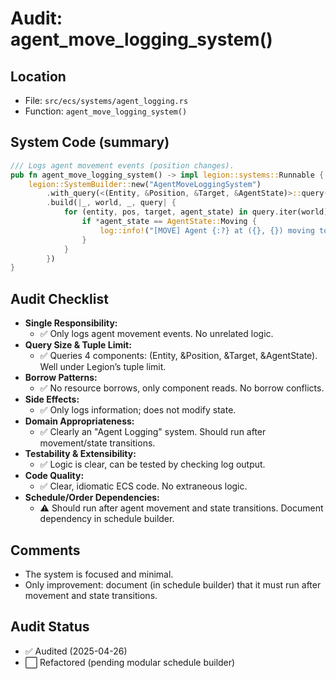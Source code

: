 # Audit: agent_move_logging_system()

## Location
- File: `src/ecs/systems/agent_logging.rs`
- Function: `agent_move_logging_system()`

## System Code (summary)
```rust
/// Logs agent movement events (position changes).
pub fn agent_move_logging_system() -> impl legion::systems::Runnable {
    legion::SystemBuilder::new("AgentMoveLoggingSystem")
        .with_query(<(Entity, &Position, &Target, &AgentState)>::query())
        .build(|_, world, _, query| {
            for (entity, pos, target, agent_state) in query.iter(world) {
                if *agent_state == AgentState::Moving {
                    log::info!("[MOVE] Agent {:?} at ({}, {}) moving toward ({}, {})", entity, pos.x, pos.y, target.x, target.y);
                }
            }
        })
}
```

## Audit Checklist
- **Single Responsibility:**
  - ✅ Only logs agent movement events. No unrelated logic.
- **Query Size & Tuple Limit:**
  - ✅ Queries 4 components: (Entity, &Position, &Target, &AgentState). Well under Legion’s tuple limit.
- **Borrow Patterns:**
  - ✅ No resource borrows, only component reads. No borrow conflicts.
- **Side Effects:**
  - ✅ Only logs information; does not modify state.
- **Domain Appropriateness:**
  - ✅ Clearly an "Agent Logging" system. Should run after movement/state transitions.
- **Testability & Extensibility:**
  - ✅ Logic is clear, can be tested by checking log output.
- **Code Quality:**
  - ✅ Clear, idiomatic ECS code. No extraneous logic.
- **Schedule/Order Dependencies:**
  - ⚠️ Should run after agent movement and state transitions. Document dependency in schedule builder.

## Comments
- The system is focused and minimal.
- Only improvement: document (in schedule builder) that it must run after movement and state transitions.

## Audit Status
- ✅ Audited (2025-04-26)
- ⬜ Refactored (pending modular schedule builder)
